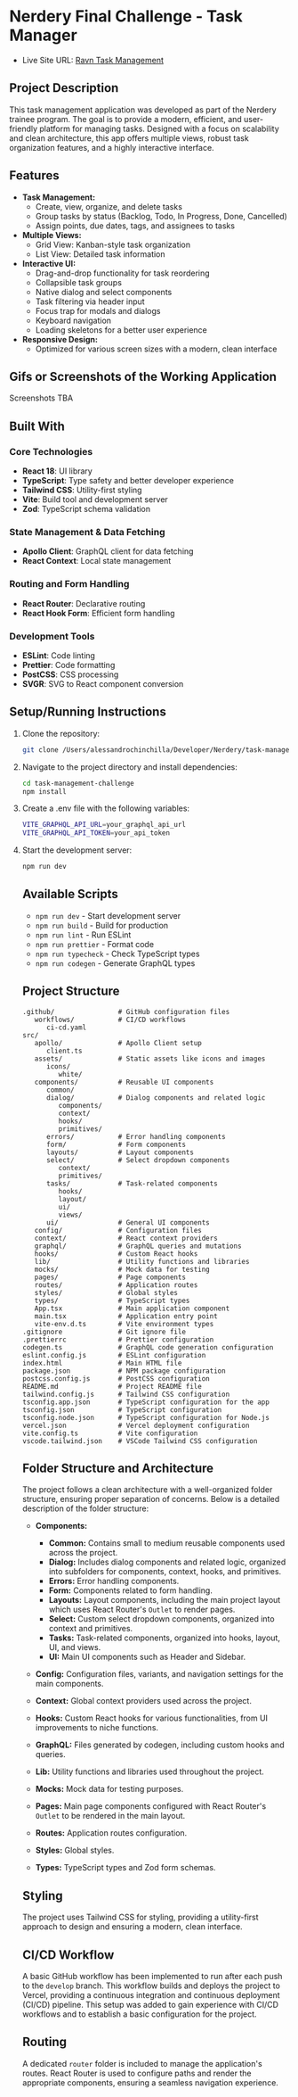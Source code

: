 # Nerdery Final Challenge - Task Manager

- Live Site URL: [Ravn Task Management ](https://task-management-app-seven-ruby.vercel.app/)

## Project Description

This task management application was developed as part of the Nerdery trainee program. The goal is to provide a modern, efficient, and user-friendly platform for managing tasks. Designed with a focus on scalability and clean architecture, this app offers multiple views, robust task organization features, and a highly interactive interface.

## Features

- **Task Management:**
  - Create, view, organize, and delete tasks
  - Group tasks by status (Backlog, Todo, In Progress, Done, Cancelled)
  - Assign points, due dates, tags, and assignees to tasks
- **Multiple Views:**
  - Grid View: Kanban-style task organization
  - List View: Detailed task information
- **Interactive UI:**
  - Drag-and-drop functionality for task reordering
  - Collapsible task groups
  - Native dialog and select components
  - Task filtering via header input
  - Focus trap for modals and dialogs
  - Keyboard navigation
  - Loading skeletons for a better user experience
- **Responsive Design:**
  - Optimized for various screen sizes with a modern, clean interface

## Gifs or Screenshots of the Working Application

Screenshots TBA

## Built With

### Core Technologies

- **React 18**: UI library
- **TypeScript**: Type safety and better developer experience
- **Tailwind CSS**: Utility-first styling
- **Vite**: Build tool and development server
- **Zod**: TypeScript schema validation

### State Management & Data Fetching

- **Apollo Client**: GraphQL client for data fetching
- **React Context**: Local state management

### Routing and Form Handling

- **React Router**: Declarative routing
- **React Hook Form**: Efficient form handling

### Development Tools

- **ESLint**: Code linting
- **Prettier**: Code formatting
- **PostCSS**: CSS processing
- **SVGR**: SVG to React component conversion

## Setup/Running Instructions

1. Clone the repository:
   ```sh
   git clone /Users/alessandrochinchilla/Developer/Nerdery/task-management-challenge
   ```
2. Navigate to the project directory and install dependencies:
   ```sh
   cd task-management-challenge
   npm install
   ```
3. Create a .env file with the following variables:
   ```sh
   VITE_GRAPHQL_API_URL=your_graphql_api_url
   VITE_GRAPHQL_API_TOKEN=your_api_token
   ```
4. Start the development server:

   ```sh
   npm run dev
   ```

   ## Available Scripts

   - `npm run dev` - Start development server
   - `npm run build` - Build for production
   - `npm run lint` - Run ESLint
   - `npm run prettier` - Format code
   - `npm run typecheck` - Check TypeScript types
   - `npm run codegen` - Generate GraphQL types

   ## Project Structure

   ```
   .github/                # GitHub configuration files
      workflows/           # CI/CD workflows
         ci-cd.yaml
   src/
      apollo/              # Apollo Client setup
         client.ts
      assets/              # Static assets like icons and images
         icons/
            white/
      components/          # Reusable UI components
         common/
         dialog/           # Dialog components and related logic
            components/
            context/
            hooks/
            primitives/
         errors/           # Error handling components
         form/             # Form components
         layouts/          # Layout components
         select/           # Select dropdown components
            context/
            primitives/
         tasks/            # Task-related components
            hooks/
            layout/
            ui/
            views/
         ui/               # General UI components
      config/              # Configuration files
      context/             # React context providers
      graphql/             # GraphQL queries and mutations
      hooks/               # Custom React hooks
      lib/                 # Utility functions and libraries
      mocks/               # Mock data for testing
      pages/               # Page components
      routes/              # Application routes
      styles/              # Global styles
      types/               # TypeScript types
      App.tsx              # Main application component
      main.tsx             # Application entry point
      vite-env.d.ts        # Vite environment types
   .gitignore              # Git ignore file
   .prettierrc             # Prettier configuration
   codegen.ts              # GraphQL code generation configuration
   eslint.config.js        # ESLint configuration
   index.html              # Main HTML file
   package.json            # NPM package configuration
   postcss.config.js       # PostCSS configuration
   README.md               # Project README file
   tailwind.config.js      # Tailwind CSS configuration
   tsconfig.app.json       # TypeScript configuration for the app
   tsconfig.json           # TypeScript configuration
   tsconfig.node.json      # TypeScript configuration for Node.js
   vercel.json             # Vercel deployment configuration
   vite.config.ts          # Vite configuration
   vscode.tailwind.json    # VSCode Tailwind CSS configuration
   ```

   ## Folder Structure and Architecture

   The project follows a clean architecture with a well-organized folder structure, ensuring proper separation of concerns. Below is a detailed description of the folder structure:

   - **Components:**

     - **Common:** Contains small to medium reusable components used across the project.
     - **Dialog:** Includes dialog components and related logic, organized into subfolders for components, context, hooks, and primitives.
     - **Errors:** Error handling components.
     - **Form:** Components related to form handling.
     - **Layouts:** Layout components, including the main project layout which uses React Router's `Outlet` to render pages.
     - **Select:** Custom select dropdown components, organized into context and primitives.
     - **Tasks:** Task-related components, organized into hooks, layout, UI, and views.
     - **UI:** Main UI components such as Header and Sidebar.

   - **Config:** Configuration files, variants, and navigation settings for the main components.

   - **Context:** Global context providers used across the project.

   - **Hooks:** Custom React hooks for various functionalities, from UI improvements to niche functions.

   - **GraphQL:** Files generated by codegen, including custom hooks and queries.

   - **Lib:** Utility functions and libraries used throughout the project.

   - **Mocks:** Mock data for testing purposes.

   - **Pages:** Main page components configured with React Router's `Outlet` to be rendered in the main layout.

   - **Routes:** Application routes configuration.

   - **Styles:** Global styles.

   - **Types:** TypeScript types and Zod form schemas.

   ## Styling

   The project uses Tailwind CSS for styling, providing a utility-first approach to design and ensuring a modern, clean interface.

   ## CI/CD Workflow

   A basic GitHub workflow has been implemented to run after each push to the `develop` branch. This workflow builds and deploys the project to Vercel, providing a continuous integration and continuous deployment (CI/CD) pipeline. This setup was added to gain experience with CI/CD workflows and to establish a basic configuration for the project.

   ## Routing

   A dedicated `router` folder is included to manage the application's routes. React Router is used to configure paths and render the appropriate components, ensuring a seamless navigation experience.
